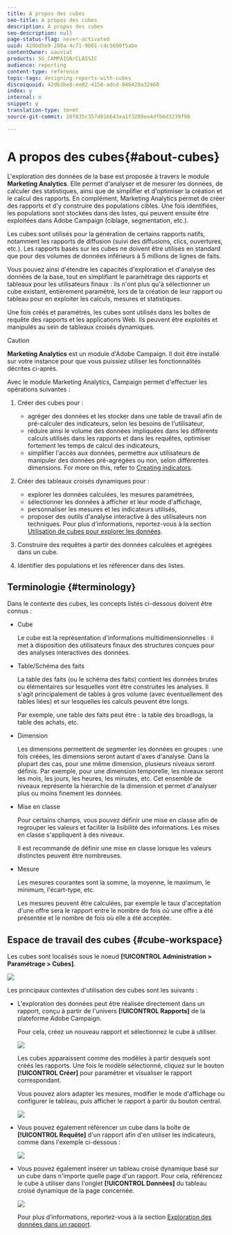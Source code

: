 ```yaml
---
title: A propos des cubes
seo-title: A propos des cubes
description: A propos des cubes
seo-description: null
page-status-flag: never-activated
uuid: 429bd5e9-288a-4c71-9b01-c4c5690f5abe
contentOwner: sauviat
products: SG_CAMPAIGN/CLASSIC
audience: reporting
content-type: reference
topic-tags: designing-reports-with-cubes
discoiquuid: 42db3be8-ee02-4158-adcd-846420a32460
index: y
internal: n
snippet: y
translation-type: tm+mt
source-git-commit: 20f835c357d016643ea1f3209ee4dfb6d3239f90

---
```



# A propos des cubes{#about-cubes}

L&#39;exploration des données de la base est proposée à travers le module **Marketing Analytics**. Elle permet d&#39;analyser et de mesurer les données, de calculer des statistiques, ainsi que de simplifier et d&#39;optimiser la création et le calcul des rapports. En complément, Marketing Analytics permet de créer des rapports et d&#39;y construire des populations cibles. Une fois identifiées, les populations sont stockées dans des listes, qui peuvent ensuite être exploitées dans Adobe Campaign (ciblage, segmentation, etc.).

Les cubes sont utilisés pour la génération de certains rapports natifs, notamment les rapports de diffusion (suivi des diffusions, clics, ouvertures, etc.). Les rapports basés sur les cubes ne doivent être utilisés en standard que pour des volumes de données inférieurs à 5 millions de lignes de faits.

Vous pouvez ainsi d&#39;étendre les capacités d&#39;exploration et d&#39;analyse des données de la base, tout en simplifiant le paramétrage des rapports et tableaux pour les utilisateurs finaux : ils n&#39;ont plus qu&#39;à sélectionner un cube existant, entièrement paramétré, lors de la création de leur rapport ou tableau pour en exploiter les calculs, mesures et statistiques.

Une fois créés et paramétrés, les cubes sont utilisés dans les boîtes de requête des rapports et les applications Web. Ils peuvent être exploités et manipulés au sein de tableaux croisés dynamiques.

>[!CAUTION]
>
>**Marketing Analytics** est un module d&#39;Adobe Campaign. Il doit être installé sur votre instance pour que vous puissiez utiliser les fonctionnalités décrites ci-après.

Avec le module Marketing Analytics, Campaign permet d&#39;effectuer les opérations suivantes :

1. Créer des cubes pour :

   * agréger des données et les stocker dans une table de travail afin de pré-calculer des indicateurs, selon les besoins de l&#39;utilisateur,
   * réduire ainsi le volume des données impliquées dans les différents calculs utilisés dans les rapports et dans les requêtes, optimiser fortement les temps de calcul des indicateurs,
   * simplifier l&#39;accès aux données, permettre aux utilisateurs de manipuler des données pré-agrégées ou non, selon différentes dimensions.
   For more on this, refer to [Creating indicators](../../reporting/using/creating-indicators.md).

1. Créer des tableaux croisés dynamiques pour :

   * explorer les données calculées, les mesures paramétrées,
   * sélectionner les données à afficher et leur mode d&#39;affichage,
   * personnaliser les mesures et les indicateurs utilisés,
   * proposer des outils d&#39;analyse interactive à des utilisateurs non techniques.
   Pour plus d’informations, reportez-vous à la section [Utilisation de cubes pour explorer les données](../../reporting/using/using-cubes-to-explore-data.md).

1. Construire des requêtes à partir des données calculées et agrégées dans un cube.
1. Identifier des populations et les référencer dans des listes.

## Terminologie {#terminology}

Dans le contexte des cubes, les concepts listés ci-dessous doivent être connus :

* Cube

   Le cube est la représentation d&#39;informations multidimensionnelles : il met à disposition des utilisateurs finaux des structures conçues pour des analyses interactives des données.

* Table/Schéma des faits

   La table des faits (ou le schéma des faits) contient les données brutes ou élémentaires sur lesquelles vont être construites les analyses. Il s&#39;agit principalement de tables à gros volume (avec éventuellement des tables liées) et sur lesquelles les calculs peuvent être longs.

   Par exemple, une table des faits peut être : la table des broadlogs, la table des achats, etc.

* Dimension

   Les dimensions permettent de segmenter les données en groupes : une fois créées, les dimensions seront autant d&#39;axes d&#39;analyse. Dans la plupart des cas, pour une même dimension, plusieurs niveaux seront définis. Par exemple, pour une dimension temporelle, les niveaux seront les mois, les jours, les heures, les minutes, etc. Cet ensemble de niveaux représente la hiérarchie de la dimension et permet d&#39;analyser plus ou moins finement les données.

* Mise en classe

   Pour certains champs, vous pouvez définir une mise en classe afin de regrouper les valeurs et faciliter la lisibilité des informations. Les mises en classe s&#39;appliquent à des niveaux.

   Il est recommandé de définir une mise en classe lorsque les valeurs distinctes peuvent être nombreuses.

* Mesure

   Les mesures courantes sont la somme, la moyenne, le maximum, le minimum, l&#39;écart-type, etc.

   Les mesures peuvent être calculées, par exemple le taux d&#39;acceptation d&#39;une offre sera le rapport entre le nombre de fois où une offre a été présentée et le nombre de fois où elle a été acceptée.

## Espace de travail des cubes {#cube-workspace}

Les cubes sont localisés sous le noeud **[!UICONTROL Administration > Paramétrage > Cubes]**.

![](assets/s_advuser_cube_node.png)

Les principaux contextes d&#39;utilisation des cubes sont les suivants :

* L&#39;exploration des données peut être réalisée directement dans un rapport, conçu à partir de l&#39;univers **[!UICONTROL Rapports]** de la plateforme Adobe Campaign.

   Pour cela, créez un nouveau rapport et sélectionnez le cube à utiliser.

   ![](assets/cube_create_new.png)

   Les cubes apparaissent comme des modèles à partir desquels sont créés les rapports. Une fois le modèle sélectionné, cliquez sur le bouton **[!UICONTROL Créer]** pour paramétrer et visualiser le rapport correspondant.

   Vous pouvez alors adapter les mesures, modifier le mode d&#39;affichage ou configurer le tableau, puis afficher le rapport à partir du bouton central.

   ![](assets/cube_display_new.png)

* Vous pouvez également référencer un cube dans la boîte de **[!UICONTROL Requête]** d&#39;un rapport afin d&#39;en utiliser les indicateurs, comme dans l&#39;exemple ci-dessous :

   ![](assets/s_advuser_query_using_a_cube.png)

* Vous pouvez également insérer un tableau croisé dynamique basé sur un cube dans n&#39;importe quelle page d&#39;un rapport. Pour cela, référencez le cube à utiliser dans l&#39;onglet **[!UICONTROL Données]** du tableau croisé dynamique de la page concernée.

   ![](assets/s_advuser_cube_in_report.png)

   Pour plus d’informations, reportez-vous à la section [Exploration des données dans un rapport](../../reporting/using/using-cubes-to-explore-data.md#exploring-the-data-in-a-report).

